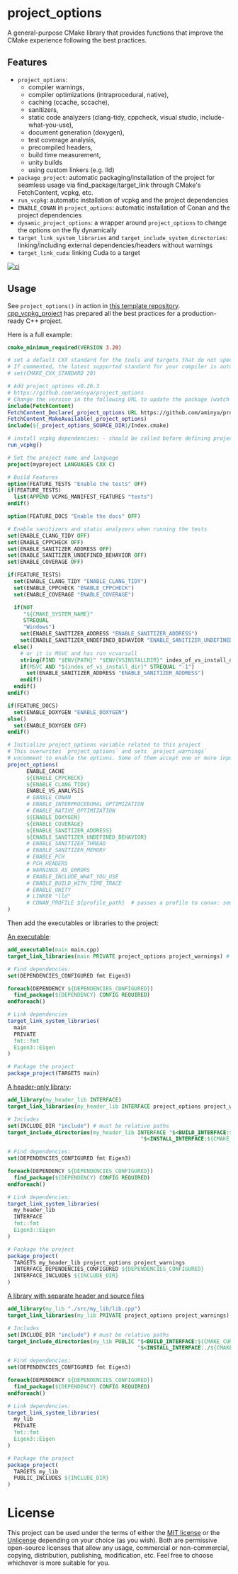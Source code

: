 # project_options

A general-purpose CMake library that provides functions that improve the CMake experience following the best practices.

## Features

- `project_options`:
  - compiler warnings,
  - compiler optimizations (intraprocedural, native),
  - caching (ccache, sccache),
  - sanitizers,
  - static code analyzers (clang-tidy, cppcheck, visual studio, include-what-you-use),
  - document generation (doxygen),
  - test coverage analysis,
  - precompiled headers,
  - build time measurement,
  - unity builds
  - using custom linkers (e.g. lld)
- `package_project`: automatic packaging/installation of the project for seamless usage via find_package/target_link through CMake's FetchContent, vcpkg, etc.
- `run_vcpkg`: automatic installation of vcpkg and the project dependencies
- `ENABLE_CONAN` in `project_options`: automatic installation of Conan and the project dependencies
- `dynamic_project_options`: a wrapper around `project_options` to change the options on the fly dynamically
- `target_link_system_libraries` and `target_include_system_directories`: linking/including external dependencies/headers without warnings
- `target_link_cuda`: linking Cuda to a target

[![ci](https://github.com/aminya/project_options/actions/workflows/ci.yml/badge.svg)](https://github.com/aminya/project_options/actions/workflows/ci.yml)

## Usage

See `project_options()` in action in [this template repository](https://github.com/aminya/cpp_vcpkg_project). [cpp_vcpkg_project](https://github.com/aminya/cpp_vcpkg_project) has prepared all the best practices for a production-ready C++ project.

Here is a full example:

```cmake
cmake_minimum_required(VERSION 3.20)

# set a default CXX standard for the tools and targets that do not specify them.
# If commented, the latest supported standard for your compiler is automatically set.
# set(CMAKE_CXX_STANDARD 20)

# Add project_options v0.26.3
# https://github.com/aminya/project_options
# Change the version in the following URL to update the package (watch the releases of the repository for future updates)
include(FetchContent)
FetchContent_Declare(_project_options URL https://github.com/aminya/project_options/archive/refs/tags/v0.26.3.zip)
FetchContent_MakeAvailable(_project_options)
include(${_project_options_SOURCE_DIR}/Index.cmake)

# install vcpkg dependencies: - should be called before defining project()
run_vcpkg()

# Set the project name and language
project(myproject LANGUAGES CXX C)

# Build Features
option(FEATURE_TESTS "Enable the tests" OFF)
if(FEATURE_TESTS)
  list(APPEND VCPKG_MANIFEST_FEATURES "tests")
endif()

option(FEATURE_DOCS "Enable the docs" OFF)

# Enable sanitizers and static analyzers when running the tests
set(ENABLE_CLANG_TIDY OFF)
set(ENABLE_CPPCHECK OFF)
set(ENABLE_SANITIZER_ADDRESS OFF)
set(ENABLE_SANITIZER_UNDEFINED_BEHAVIOR OFF)
set(ENABLE_COVERAGE OFF)

if(FEATURE_TESTS)
  set(ENABLE_CLANG_TIDY "ENABLE_CLANG_TIDY")
  set(ENABLE_CPPCHECK "ENABLE_CPPCHECK")
  set(ENABLE_COVERAGE "ENABLE_COVERAGE")

  if(NOT
     "${CMAKE_SYSTEM_NAME}"
     STREQUAL
     "Windows")
    set(ENABLE_SANITIZER_ADDRESS "ENABLE_SANITIZER_ADDRESS")
    set(ENABLE_SANITIZER_UNDEFINED_BEHAVIOR "ENABLE_SANITIZER_UNDEFINED_BEHAVIOR")
  else()
    # or it is MSVC and has run vcvarsall
    string(FIND "$ENV{PATH}" "$ENV{VSINSTALLDIR}" index_of_vs_install_dir)
    if(MSVC AND "${index_of_vs_install_dir}" STREQUAL "-1")
      set(ENABLE_SANITIZER_ADDRESS "ENABLE_SANITIZER_ADDRESS")
    endif()
  endif()
endif()

if(FEATURE_DOCS)
  set(ENABLE_DOXYGEN "ENABLE_DOXYGEN")
else()
  set(ENABLE_DOXYGEN OFF)
endif()

# Initialize project_options variable related to this project
# This overwrites `project_options` and sets `project_warnings`
# uncomment to enable the options. Some of them accept one or more inputs:
project_options(
      ENABLE_CACHE
      ${ENABLE_CPPCHECK}
      ${ENABLE_CLANG_TIDY}
      ENABLE_VS_ANALYSIS
      # ENABLE_CONAN
      # ENABLE_INTERPROCEDURAL_OPTIMIZATION
      # ENABLE_NATIVE_OPTIMIZATION
      ${ENABLE_DOXYGEN}
      ${ENABLE_COVERAGE}
      ${ENABLE_SANITIZER_ADDRESS}
      ${ENABLE_SANITIZER_UNDEFINED_BEHAVIOR}
      # ENABLE_SANITIZER_THREAD
      # ENABLE_SANITIZER_MEMORY
      # ENABLE_PCH
      # PCH_HEADERS
      # WARNINGS_AS_ERRORS
      # ENABLE_INCLUDE_WHAT_YOU_USE
      # ENABLE_BUILD_WITH_TIME_TRACE
      # ENABLE_UNITY
      # LINKER "lld"
      # CONAN_PROFILE ${profile_path}  # passes a profile to conan: see https://docs.conan.io/en/latest/reference/profiles.html
)
```

Then add the executables or libraries to the project:

[An executable](https://github.com/aminya/cpp_vcpkg_project/tree/main/my_exe):

```cmake
add_executable(main main.cpp)
target_link_libraries(main PRIVATE project_options project_warnings) # link project_options/warnings

# Find dependencies:
set(DEPENDENCIES_CONFIGURED fmt Eigen3)

foreach(DEPENDENCY ${DEPENDENCIES_CONFIGURED})
  find_package(${DEPENDENCY} CONFIG REQUIRED)
endforeach()

# Link dependencies
target_link_system_libraries(
  main
  PRIVATE
  fmt::fmt
  Eigen3::Eigen
)

# Package the project
package_project(TARGETS main)
```

[A header-only library](https://github.com/aminya/cpp_vcpkg_project/tree/main/my_header_lib):

```cmake
add_library(my_header_lib INTERFACE)
target_link_libraries(my_header_lib INTERFACE project_options project_warnings) # link project_options/warnings

# Includes
set(INCLUDE_DIR "include") # must be relative paths
target_include_directories(my_header_lib INTERFACE "$<BUILD_INTERFACE:${CMAKE_CURRENT_SOURCE_DIR}/${INCLUDE_DIR}>"
                                          "$<INSTALL_INTERFACE:${CMAKE_INSTALL_INCLUDEDIR}>")

# Find dependencies:
set(DEPENDENCIES_CONFIGURED fmt Eigen3)

foreach(DEPENDENCY ${DEPENDENCIES_CONFIGURED})
  find_package(${DEPENDENCY} CONFIG REQUIRED)
endforeach()

# Link dependencies:
target_link_system_libraries(
  my_header_lib
  INTERFACE
  fmt::fmt
  Eigen3::Eigen
)

# Package the project
package_project(
  TARGETS my_header_lib project_options project_warnings
  INTERFACE_DEPENDENCIES_CONFIGURED ${DEPENDENCIES_CONFIGURED}
  INTERFACE_INCLUDES ${INCLUDE_DIR}
)
```

[A library with separate header and source files](https://github.com/aminya/cpp_vcpkg_project/tree/main/my_lib)

```cmake
add_library(my_lib "./src/my_lib/lib.cpp")
target_link_libraries(my_lib PRIVATE project_options project_warnings) # link project_options/warnings

# Includes
set(INCLUDE_DIR "include") # must be relative paths
target_include_directories(my_lib PUBLIC "$<BUILD_INTERFACE:${CMAKE_CURRENT_SOURCE_DIR}/${INCLUDE_DIR}>"
                                         "$<INSTALL_INTERFACE:./${CMAKE_INSTALL_INCLUDEDIR}>")

# Find dependencies:
set(DEPENDENCIES_CONFIGURED fmt Eigen3)

foreach(DEPENDENCY ${DEPENDENCIES_CONFIGURED})
  find_package(${DEPENDENCY} CONFIG REQUIRED)
endforeach()

# Link dependencies:
target_link_system_libraries(
  my_lib
  PRIVATE
  fmt::fmt
  Eigen3::Eigen
)

# Package the project
package_project(
  TARGETS my_lib
  PUBLIC_INCLUDES ${INCLUDE_DIR}
)
```


# License

This project can be used under the terms of either the [MIT license](./LICENSE.txt) or the [Unlicense](./Unlicense.txt) depending on your choice (as you wish). Both are permissive open-source licenses that allow any usage, commercial or non-commercial, copying, distribution, publishing, modification, etc. Feel free to choose whichever is more suitable for you.
